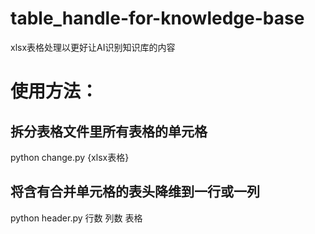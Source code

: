 # table_handle-for-knowledge-base
xlsx表格处理以更好让AI识别知识库的内容
# 使用方法：
## 拆分表格文件里所有表格的单元格
python change.py {xlsx表格}
## 将含有合并单元格的表头降维到一行或一列
python header.py 行数 列数 表格
